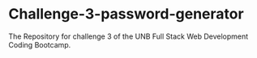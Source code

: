 # Challenge-3-password-generator
The Repository for challenge 3 of the UNB Full Stack Web Development Coding Bootcamp.
